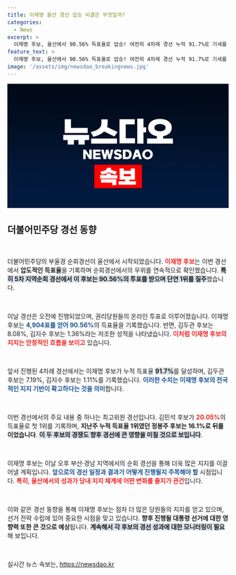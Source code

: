 ```yaml
---
title: 이재명 울산 경선 압승 비결은 무엇일까?
categories:
  - News
excerpt: >
  이재명 후보, 울산에서 90.56% 득표율로 압승! 여전히 4차례 경선 누적 91.7%로 기세를 이어가고, 부산·경남 경선도 기대! 정세가 어떻게 바뀔지 주목하세요!
feature_text: >
  이재명 후보, 울산에서 90.56% 득표율로 압승! 여전히 4차례 경선 누적 91.7%로 기세를 이어가고, 부산·경남 경선도 기대! 정세가 어떻게 바뀔지 주목하세요!
image: '/assets/img/newsdao_breakingnews.jpg'
---
```


<p><img src="/assets/img/newsdao_breakingnews.jpg" alt="flaretime 속보" /></p>

<h2 data-ke-size="size26">더불어민주당 경선 동향</h2>

<p data-ke-size="size16">&nbsp;</p>

<p>더불어민주당의 부울경 순회경선이 울산에서 시작되었습니다. <b><span style="color: #ee2323;">이재명 후보</span></b>는 이번 경선에서 <b>압도적인 득표율</b>을 기록하며 순회경선에서의 우위를 연속적으로 확인했습니다. <b><span style="background-color: #21538527;">특히 5차 지역순회 경선에서 이 후보는 90.56%의 투표를 받으며 단연 1위를 질주</span></b>했습니다.</p>

<p data-ke-size="size16">&nbsp;</p>

<p>이날 경선은 오전에 진행되었으며, 권리당원들의 온라인 투표로 이루어졌습니다. 이재명 후보는 <b><span style="color: #1a5490;">4,904표를 얻어 90.56%</b></span>의 득표율을 기록했습니다. 반면, 김두관 후보는 8.08%, 김지수 후보는 1.36%라는 저조한 성적을 나타냈습니다. <b><span style="color: #ee2323;">이처럼 이재명 후보의 지지는 안정적인 흐름을 보이고</span></b> 있습니다.</p>

<p data-ke-size="size16">&nbsp;</p>

<p>앞서 진행된 4차례 경선에서는 이재명 후보가 누적 득표율 <b><span style="background-color: #21538527;">91.7%</b></span>를 달성하며, 김두관 후보는 7.19%, 김지수 후보는 1.11%를 기록했습니다. <b><span style="color: #1a5490;">이러한 수치는 이재명 후보의 전국적인 지지 기반이 확고하다는 것을 의미</b></span>합니다.</p>

<p data-ke-size="size16">&nbsp;</p>

<p>이번 경선에서의 주요 내용 중 하나는 최고위원 경선입니다. 김민석 후보가 <b><span style="color: #ee2323;">20.05%</b></span>의 득표율로 첫 1위를 기록하며, <b>지난주 누적 득표율 1위였던 정봉주 후보는 16.1%로 뒤를 이었습니다</b>. <b><span style="background-color: #21538527;">이 두 후보의 경쟁도 향후 경선에 큰 영향을 미칠 것으로 보입니다</span></b>.</p>

<p data-ke-size="size16">&nbsp;</p>

<p>이재명 후보는 이날 오후 부산·경남 지역에서의 순회 경선을 통해 더욱 많은 지지를 이끌어낼 계획입니다. <b><span style="color: #1a5490;">앞으로의 경선 일정과 결과가 어떻게 진행될지 주목해야 할</b></span> 시점입니다. <b><span style="color: #ee2323;">특히, 울산에서의 성과가 당내 지지 체계에 어떤 변화를 줄지가 관건</span></b>입니다.</p>

<p data-ke-size="size16">&nbsp;</p>

<p>이와 같은 경선 동향을 통해 이재명 후보는 점차 더 많은 당원들의 지지를 얻고 있으며, 선거 전략 수립에 있어 중요한 시점을 맞고 있습니다. <b>향후 진행될 대통령 선거에 대한 영향력 또한 큰 것으로 예상</b>됩니다. <b><span style="background-color: #21538527;">계속해서 각 후보의 경선 성과에 대한 모니터링이 필요</span></b>해 보입니다. </p>

<p data-ke-size="size16">&nbsp;</p>
실시간 뉴스 속보는, <a href="https://newsdao.kr" rel="dofollow">https://newsdao.kr</a>


